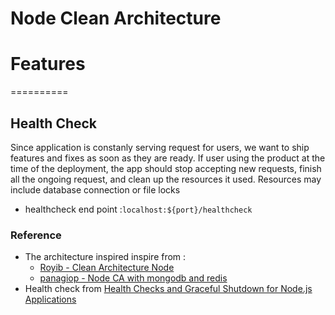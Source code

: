 
Node Clean Architecture
=======================

# Features
==========
## Health Check
Since application is constanly serving request for users, we want to ship features and fixes as soon as they are ready. If user using the product at the time of the deployment, the app should stop accepting new requests, finish all the ongoing request, and clean up the resources it used. Resources may include database connection or file locks
- healthcheck end point :`localhost:${port}/healthcheck`


### Reference

- The architecture inspired inspire from :
    - [Royib - Clean Architecture Node](https://github.com/royib/clean-architecture-node)
    - [panagiop - Node CA with mongodb and redis](https://github.com/panagiop/node.js-clean-architecture)
- Health check from [Health Checks and Graceful Shutdown for Node.js Applications](https://www.godaddy.com/engineering/2018/02/22/announcing-terminus/)

